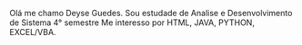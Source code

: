 Olá me chamo Deyse Guedes.
Sou estudade de Analise e Desenvolvimento de Sistema 4° semestre
Me interesso por HTML, JAVA, PYTHON, EXCEL/VBA.

